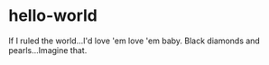 # hello-world
If I ruled the world...I'd love 'em love 'em baby.
Black diamonds and pearls...Imagine that.

